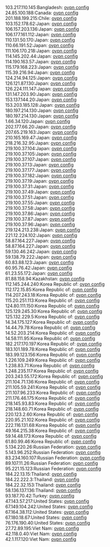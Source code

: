 103.217.110.145:Bangladesh: [ovpn config](vpn/103_217_110_145.ovpn)  
24.85.100.188:Canada: [ovpn config](vpn/24_85_100_188.ovpn)  
201.188.199.215:Chile: [ovpn config](vpn/201_188_199_215.ovpn)  
103.152.178.62:Japan: [ovpn config](vpn/103_152_178_62.ovpn)  
106.157.203.136:Japan: [ovpn config](vpn/106_157_203_136.ovpn)  
106.177.161.112:Japan: [ovpn config](vpn/106_177_161_112.ovpn)  
110.131.50.170:Japan: [ovpn config](vpn/110_131_50_170.ovpn)  
110.66.191.52:Japan: [ovpn config](vpn/110_66_191_52.ovpn)  
111.106.170.218:Japan: [ovpn config](vpn/111_106_170_218.ovpn)  
114.145.202.44:Japan: [ovpn config](vpn/114_145_202_44.ovpn)  
114.190.163.57:Japan: [ovpn config](vpn/114_190_163_57.ovpn)  
115.179.168.223:Japan: [ovpn config](vpn/115_179_168_223.ovpn)  
115.39.216.94:Japan: [ovpn config](vpn/115_39_216_94.ovpn)  
124.214.94.125:Japan: [ovpn config](vpn/124_214_94_125.ovpn)  
126.121.87.130:Japan: [ovpn config](vpn/126_121_87_130.ovpn)  
126.224.111.147:Japan: [ovpn config](vpn/126_224_111_147.ovpn)  
131.147.203.90:Japan: [ovpn config](vpn/131_147_203_90.ovpn)  
153.137.144.20:Japan: [ovpn config](vpn/153_137_144_20.ovpn)  
153.203.185.128:Japan: [ovpn config](vpn/153_203_185_128.ovpn)  
180.197.214.130:Japan: [ovpn config](vpn/180_197_214_130.ovpn)  
180.197.214.130:Japan: [ovpn config](vpn/180_197_214_130.ovpn)  
1.66.34.120:Japan: [ovpn config](vpn/1_66_34_120.ovpn)  
202.177.66.20:Japan: [ovpn config](vpn/202_177_66_20.ovpn)  
207.65.219.163:Japan: [ovpn config](vpn/207_65_219_163.ovpn)  
210.165.169.47:Japan: [ovpn config](vpn/210_165_169_47.ovpn)  
218.216.32.95:Japan: [ovpn config](vpn/218_216_32_95.ovpn)  
219.100.37.104:Japan: [ovpn config](vpn/219_100_37_104.ovpn)  
219.100.37.105:Japan: [ovpn config](vpn/219_100_37_105.ovpn)  
219.100.37.107:Japan: [ovpn config](vpn/219_100_37_107.ovpn)  
219.100.37.13:Japan: [ovpn config](vpn/219_100_37_13.ovpn)  
219.100.37.177:Japan: [ovpn config](vpn/219_100_37_177.ovpn)  
219.100.37.182:Japan: [ovpn config](vpn/219_100_37_182.ovpn)  
219.100.37.19:Japan: [ovpn config](vpn/219_100_37_19.ovpn)  
219.100.37.31:Japan: [ovpn config](vpn/219_100_37_31.ovpn)  
219.100.37.49:Japan: [ovpn config](vpn/219_100_37_49.ovpn)  
219.100.37.51:Japan: [ovpn config](vpn/219_100_37_51.ovpn)  
219.100.37.55:Japan: [ovpn config](vpn/219_100_37_55.ovpn)  
219.100.37.58:Japan: [ovpn config](vpn/219_100_37_58.ovpn)  
219.100.37.86:Japan: [ovpn config](vpn/219_100_37_86.ovpn)  
219.100.37.87:Japan: [ovpn config](vpn/219_100_37_87.ovpn)  
219.100.37.96:Japan: [ovpn config](vpn/219_100_37_96.ovpn)  
219.124.213.238:Japan: [ovpn config](vpn/219_124_213_238.ovpn)  
221.12.224.102:Japan: [ovpn config](vpn/221_12_224_102.ovpn)  
58.87.164.227:Japan: [ovpn config](vpn/58_87_164_227.ovpn)  
58.87.164.227:Japan: [ovpn config](vpn/58_87_164_227.ovpn)  
59.130.46.242:Japan: [ovpn config](vpn/59_130_46_242.ovpn)  
59.138.79.222:Japan: [ovpn config](vpn/59_138_79_222.ovpn)  
60.83.88.123:Japan: [ovpn config](vpn/60_83_88_123.ovpn)  
60.95.76.42:Japan: [ovpn config](vpn/60_95_76_42.ovpn)  
61.23.55.172:Japan: [ovpn config](vpn/61_23_55_172.ovpn)  
81.88.158.94:Kazakhstan: [ovpn config](vpn/81_88_158_94.ovpn)  
112.145.244.240:Korea Republic of: [ovpn config](vpn/112_145_244_240.ovpn)  
112.172.15.85:Korea Republic of: [ovpn config](vpn/112_172_15_85.ovpn)  
114.207.243.18:Korea Republic of: [ovpn config](vpn/114_207_243_18.ovpn)  
115.20.251.113:Korea Republic of: [ovpn config](vpn/115_20_251_113.ovpn)  
124.80.111.150:Korea Republic of: [ovpn config](vpn/124_80_111_150.ovpn)  
125.129.245.30:Korea Republic of: [ovpn config](vpn/125_129_245_30.ovpn)  
125.132.229.5:Korea Republic of: [ovpn config](vpn/125_132_229_5.ovpn)  
14.34.175.127:Korea Republic of: [ovpn config](vpn/14_34_175_127.ovpn)  
14.44.79.78:Korea Republic of: [ovpn config](vpn/14_44_79_78.ovpn)  
14.52.203.214:Korea Republic of: [ovpn config](vpn/14_52_203_214.ovpn)  
14.58.111.95:Korea Republic of: [ovpn config](vpn/14_58_111_95.ovpn)  
182.217.170.197:Korea Republic of: [ovpn config](vpn/182_217_170_197.ovpn)  
183.101.189.78:Korea Republic of: [ovpn config](vpn/183_101_189_78.ovpn)  
183.99.123.156:Korea Republic of: [ovpn config](vpn/183_99_123_156.ovpn)  
1.226.109.249:Korea Republic of: [ovpn config](vpn/1_226_109_249.ovpn)  
1.238.83.71:Korea Republic of: [ovpn config](vpn/1_238_83_71.ovpn)  
1.248.235.117:Korea Republic of: [ovpn config](vpn/1_248_235_117.ovpn)  
203.243.55.172:Korea Republic of: [ovpn config](vpn/203_243_55_172.ovpn)  
211.104.71.136:Korea Republic of: [ovpn config](vpn/211_104_71_136.ovpn)  
211.105.59.241:Korea Republic of: [ovpn config](vpn/211_105_59_241.ovpn)  
211.107.96.233:Korea Republic of: [ovpn config](vpn/211_107_96_233.ovpn)  
211.176.46.175:Korea Republic of: [ovpn config](vpn/211_176_46_175.ovpn)  
218.145.93.83:Korea Republic of: [ovpn config](vpn/218_145_93_83.ovpn)  
218.148.60.71:Korea Republic of: [ovpn config](vpn/218_148_60_71.ovpn)  
220.123.2.60:Korea Republic of: [ovpn config](vpn/220_123_2_60.ovpn)  
220.95.21.102:Korea Republic of: [ovpn config](vpn/220_95_21_102.ovpn)  
222.116.131.68:Korea Republic of: [ovpn config](vpn/222_116_131_68.ovpn)  
49.164.215.38:Korea Republic of: [ovpn config](vpn/49_164_215_38.ovpn)  
59.14.48.173:Korea Republic of: [ovpn config](vpn/59_14_48_173.ovpn)  
61.80.99.46:Korea Republic of: [ovpn config](vpn/61_80_99_46.ovpn)  
5.134.220.26:Russian Federation: [ovpn config](vpn/5_134_220_26.ovpn)  
5.143.96.252:Russian Federation: [ovpn config](vpn/5_143_96_252.ovpn)  
83.234.160.107:Russian Federation: [ovpn config](vpn/83_234_160_107.ovpn)  
89.107.11.26:Russian Federation: [ovpn config](vpn/89_107_11_26.ovpn)  
95.221.15.123:Russian Federation: [ovpn config](vpn/95_221_15_123.ovpn)  
184.22.13.15:Thailand: [ovpn config](vpn/184_22_13_15.ovpn)  
184.22.222.3:Thailand: [ovpn config](vpn/184_22_222_3.ovpn)  
184.22.32.153:Thailand: [ovpn config](vpn/184_22_32_153.ovpn)  
58.136.137.136:Thailand: [ovpn config](vpn/58_136_137_136.ovpn)  
93.187.70.42:Turkey: [ovpn config](vpn/93_187_70_42.ovpn)  
47.143.57.217:United States: [ovpn config](vpn/47_143_57_217.ovpn)  
67.149.104.242:United States: [ovpn config](vpn/67_149_104_242.ovpn)  
67.164.38.112:United States: [ovpn config](vpn/67_164_38_112.ovpn)  
67.180.18.67:United States: [ovpn config](vpn/67_180_18_67.ovpn)  
76.176.190.40:United States: [ovpn config](vpn/76_176_190_40.ovpn)  
27.72.89.195:Viet Nam: [ovpn config](vpn/27_72_89_195.ovpn)  
42.118.0.40:Viet Nam: [ovpn config](vpn/42_118_0_40.ovpn)  
42.1.117.120:Viet Nam: [ovpn config](vpn/42_1_117_120.ovpn)  
